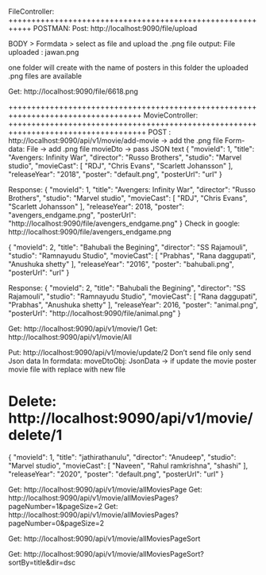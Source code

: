 FileController:
+++++++++++++++++++++++++++++++++++++++++++++++++++++++++++
POSTMAN:
Post: http://localhost:9090/file/upload

BODY > Formdata > select as file and upload the .png file
output: File uploaded : jawan.png

one folder will create with the name of posters in this folder the uploaded .png files are available

Get: http://localhost:9090/file/6618.png

+++++++++++++++++++++++++++++++++++++++++++++++++++++++++++++++++++++++++++++++++++
MovieController:
++++++++++++++++++++++++++++++++++++++++++++++++++++++++++++++++++++++++++++++++++++
POST : http://localhost:9090/api/v1/movie/add-movie -> add the .png file
Form-data:
File -> add .png file
movieDto -> pass JSON text
{
"movieId": 1,
"title": "Avengers: Infinity War",
"director": "Russo Brothers",
"studio": "Marvel studio",
"movieCast": [
"RDJ",
"Chris Evans",
"Scarlett Johansson"
],
"releaseYear": "2018",
"poster": "default.png",
"posterUrl": "url"
}

Response: 
{
    "movieId": 1,
    "title": "Avengers: Infinity War",
    "director": "Russo Brothers",
    "studio": "Marvel studio",
    "movieCast": [
        "RDJ",
        "Chris Evans",
        "Scarlett Johansson"
    ],
    "releaseYear": 2018,
    "poster": "avengers_endgame.png",
    "posterUrl": "http://localhost:9090/file/avengers_endgame.png"
}
Check in google: http://localhost:9090/file/avengers_endgame.png

{
    "movieId": 2,
    "title": "Bahubali the Begining",
    "director": "SS Rajamouli",
    "studio": "Ramnayudu Studio",
    "movieCast": [
        "Prabhas",
        "Rana daggupati",
        "Anushuka shetty"
    ],
    "releaseYear": "2016",
    "poster": "bahubali.png",
    "posterUrl": "url"
}

Response:
{
    "movieId": 2,
    "title": "Bahubali the Begining",
    "director": "SS Rajamouli",
    "studio": "Ramnayudu Studio",
    "movieCast": [
        "Rana daggupati",
        "Prabhas",
        "Anushuka shetty"
    ],
    "releaseYear": 2016,
    "poster": "animal.png",
    "posterUrl": "http://localhost:9090/file/animal.png"
}

Get: http://localhost:9090/api/v1/movie/1
Get: http://localhost:9090/api/v1/movie/All

Put: http://localhost:9090/api/v1/movie/update/2
Don’t send file only send Json data
In formdata:
moveDtoObj: JsonData
-> if update the movie poster movie file with replace with new file

Delete: http://localhost:9090/api/v1/movie/delete/1
==========================
{
"movieId": 1,
"title": "jathirathanulu",
"director": "Anudeep",
"studio": "Marvel studio",
"movieCast": [
"Naveen",
"Rahul ramkrishna",
"shashi"
],
"releaseYear": "2020",
"poster": "default.png",
"posterUrl": "url"
}

Get: http://localhost:9090/api/v1/movie/allMoviesPage
Get: http://localhost:9090/api/v1/movie/allMoviesPages?pageNumber=1&pageSize=2
Get: http://localhost:9090/api/v1/movie/allMoviesPages?pageNumber=0&pageSize=2

Get: http://localhost:9090/api/v1/movie/allMoviesPageSort

Get: http://localhost:9090/api/v1/movie/allMoviesPageSort?sortBy=title&dir=dsc
